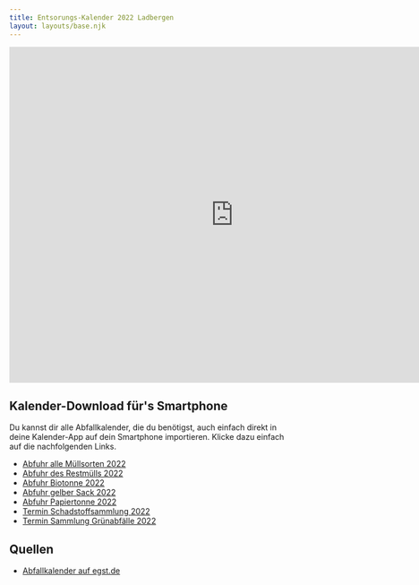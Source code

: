 ```yaml
---
title: Entsorungs-Kalender 2022 Ladbergen
layout: layouts/base.njk
---
```


<div class="responsiveCal">
    <iframe src="https://calendar.google.com/calendar/embed?height=600&amp;wkst=2&amp;bgcolor=%23ffffff&amp;ctz=Europe%2FBerlin&amp;src=bWVpbmxhZGJlcmdlbkBnbWFpbC5jb20&amp;src=bHU0cWIyaDM0Mm5xdmZxdmF1OXR1NGJtZnNAZ3JvdXAuY2FsZW5kYXIuZ29vZ2xlLmNvbQ&amp;src=a3BrY2lxbzY5MzQwcXZyMDBxZjYzMmtqN3NAZ3JvdXAuY2FsZW5kYXIuZ29vZ2xlLmNvbQ&amp;src=ZTAwOWFhNDFjdnQwaWk4bWdqbnA1NHA3djhAZ3JvdXAuY2FsZW5kYXIuZ29vZ2xlLmNvbQ&amp;src=bDBkNWpxZnJzcjlkaThmcnJnb29vdDVhczRAZ3JvdXAuY2FsZW5kYXIuZ29vZ2xlLmNvbQ&amp;src=aGh0dHJsdDFrbDdvMW05Z3UycjBtbmRlMW9AZ3JvdXAuY2FsZW5kYXIuZ29vZ2xlLmNvbQ&amp;color=%23a39f9b&amp;color=%23795548&amp;color=%23F6BF26&amp;color=%2333B679&amp;color=%23039BE5&amp;color=%23D81B60&amp;title=Entsorgungskalender%202022&amp;showTitle=0" style="border-width:0" width="800" height="600" frameborder="0" scrolling="no"></iframe>
</div>

## Kalender-Download für's Smartphone

Du kannst dir alle Abfallkalender, die du benötigst, auch einfach direkt in deine Kalender-App auf dein Smartphone importieren. Klicke dazu einfach auf die nachfolgenden Links.

- [Abfuhr alle Müllsorten 2022](/ics/entsorgungskalender-ladbergen-2022-gesamter-muell.ics)
- [Abfuhr des Restmülls 2022](/ics/entsorgungskalender-ladbergen-2022-restmuell.ics)
- [Abfuhr Biotonne 2022](/ics/entsorgungskalender-ladbergen-2022-biotonne.ics)
- [Abfuhr gelber Sack 2022](/ics/entsorgungskalender-ladbergen-2022-gelber-sack.ics)
- [Abfuhr Papiertonne 2022](/ics/entsorgungskalender-ladbergen-2022-papiertonne.ics)
- [Termin Schadstoffsammlung 2022](/ics/entsorgungskalender-ladbergen-2022-schadstoffsammlung.ics)
- [Termin Sammlung Grünabfälle 2022](/ics/entsorgungskalender-ladbergen-2022-gruenabfaelle.ics)

## Quellen

- [Abfallkalender auf egst.de](https://www.egst.de/de/abfallabholung/)